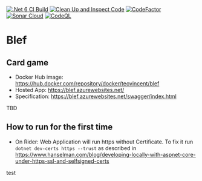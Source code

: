 [![.Net 6 CI Build](https://github.com/ArturWincenciak/Blef/actions/workflows/ci-build.yml/badge.svg?branch=main)](https://github.com/ArturWincenciak/Blef/actions/workflows/ci-build.yml)
[![Clean Up and Inspect Code](https://github.com/ArturWincenciak/Blef/actions/workflows/ci-code-analyze.yml/badge.svg?branch=main)](https://github.com/ArturWincenciak/Blef/actions/workflows/ci-code-analyze.yml)
[![CodeFactor](https://www.codefactor.io/repository/github/arturwincenciak/blef/badge)](https://www.codefactor.io/repository/github/arturwincenciak/blef)
[![Sonar Cloud](https://github.com/ArturWincenciak/Blef/actions/workflows/sonar-cloud.yml/badge.svg?branch=main)](https://github.com/ArturWincenciak/Blef/actions/workflows/sonar-cloud.yml)
[![CodeQL](https://github.com/ArturWincenciak/Blef/actions/workflows/codeql-analysis.yml/badge.svg)](https://github.com/ArturWincenciak/Blef/actions/workflows/codeql-analysis.yml)

# Blef

## Card game

- Docker Hub image: https://hub.docker.com/repository/docker/teovincent/blef
- Hosted App: https://blef.azurewebsites.net/
- Specification: https://blef.azurewebsites.net/swagger/index.html

TBD

## How to run for the first time

- On Rider: Web Application will run https without Certificate. To fix it run `dotnet dev-certs https --trust` as described in https://www.hanselman.com/blog/developing-locally-with-aspnet-core-under-https-ssl-and-selfsigned-certs

test
